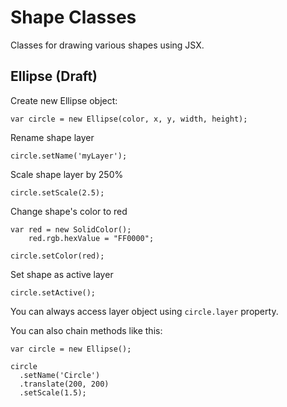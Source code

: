 # Shape Classes
Classes for drawing various shapes using JSX.

## Ellipse (Draft)

Create new Ellipse object:
```
var circle = new Ellipse(color, x, y, width, height);
```

Rename shape layer
```
circle.setName('myLayer');
```

Scale shape layer by 250%
```
circle.setScale(2.5);
```

Change shape's color to red
```
var red = new SolidColor();
    red.rgb.hexValue = "FF0000";
  
circle.setColor(red);
```

Set shape as active layer
```
circle.setActive();
```

You can always access layer object using `circle.layer` property.

You can also chain methods like this:
```
var circle = new Ellipse();

circle
  .setName('Circle')
  .translate(200, 200)
  .setScale(1.5);
```
